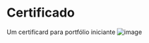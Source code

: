 # Certificado
Um certificard para portfólio iniciante
![image](https://user-images.githubusercontent.com/61029128/169394355-a82b62e4-02a1-449d-ba82-259cd8d590da.png)
